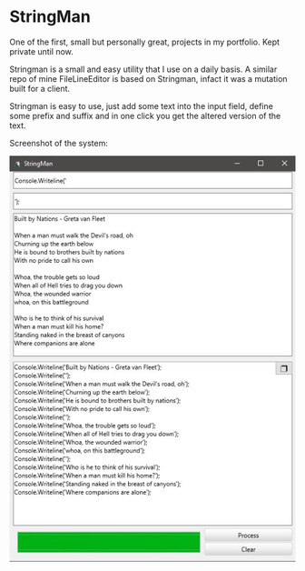 # StringMan

One of the first, small but personally great, projects in my portfolio. Kept private until now.

Stringman is a small and easy utility that I use on a daily basis. 
A similar repo of mine FileLineEditor is based on Stringman, infact it was a mutation built for a client.

Stringman is easy to use, just add some text into the input field, define some prefix and suffix and in one click you get the altered version of the text.

Screenshot of the system:

![Screenshot](https://github.com/c0der4t/StringMan/blob/main/img/screenshot1.jpg)
